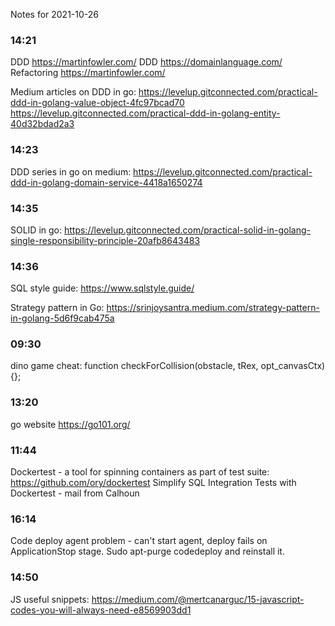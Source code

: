 Notes for 2021-10-26

### 14:21

DDD https://martinfowler.com/
DDD https://domainlanguage.com/
Refactoring https://martinfowler.com/

Medium articles on DDD in go:
https://levelup.gitconnected.com/practical-ddd-in-golang-value-object-4fc97bcad70
https://levelup.gitconnected.com/practical-ddd-in-golang-entity-40d32bdad2a3

### 14:23

DDD series in go on medium:
https://levelup.gitconnected.com/practical-ddd-in-golang-domain-service-4418a1650274

### 14:35

SOLID in go:
https://levelup.gitconnected.com/practical-solid-in-golang-single-responsibility-principle-20afb8643483

### 14:36

SQL style guide:
https://www.sqlstyle.guide/

Strategy pattern in Go:
https://srinjoysantra.medium.com/strategy-pattern-in-golang-5d6f9cab475a

### 09:30

dino game cheat: function checkForCollision(obstacle, tRex, opt_canvasCtx) {};

### 13:20

go website https://go101.org/

### 11:44

Dockertest - a tool for spinning containers as part of test suite:
https://github.com/ory/dockertest
Simplify SQL Integration Tests with Dockertest - mail from Calhoun

### 16:14

Code deploy agent problem - can't start agent, deploy fails on ApplicationStop stage. Sudo apt-purge codedeploy and reinstall it.

### 14:50

JS useful snippets: https://medium.com/@mertcanarguc/15-javascript-codes-you-will-always-need-e8569903dd1
